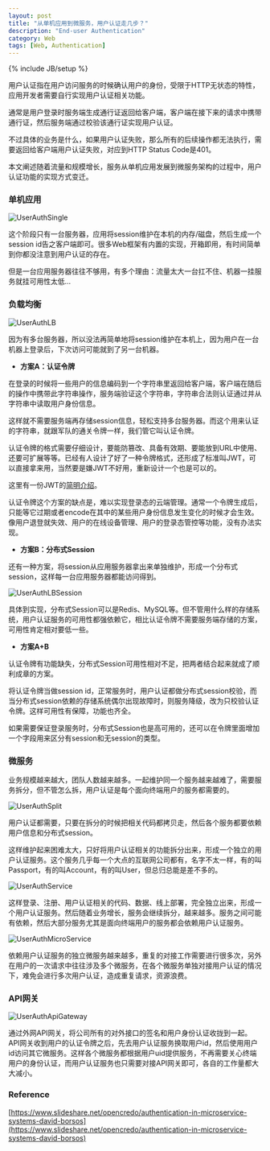 ```yaml
---
layout: post
title: "从单机应用到微服务，用户认证走几步？"
description: "End-user Authentication"
category: Web
tags: [Web, Authentication]
---
```

{% include JB/setup %}

用户认证指在用户访问服务的时候确认用户的身份，受限于HTTP无状态的特性，应用开发者需要自行实现用户认证相关功能。

通常是用户登录时服务端生成通行证返回给客户端，客户端在接下来的请求中携带通行证，然后服务端通过校验该通行证实现用户认证。

不过具体的业务是什么，如果用户认证失败，那么所有的后续操作都无法执行，需要返回给客户端用户认证失败，对应到HTTP Status Code是401。

本文阐述随着流量和规模增长，服务从单机应用发展到微服务架构的过程中，用户认证功能的实现方式变迁。

### 单机应用

![UserAuthSingle](http://zhaox.github.io/assets/images/UserAuthSingle.png)

这个阶段只有一台服务器，应用将session维护在本机的内存/磁盘，然后生成一个session id告之客户端即可。很多Web框架有内置的实现，开箱即用，有时间简单到你都没注意到用户认证的存在。

但是一台应用服务器往往不够用，有多个理由：流量太大一台扛不住、机器一挂服务就挂可用性太低...

### 负载均衡

![UserAuthLB](http://zhaox.github.io/assets/images/UserAuthLB.png)

因为有多台服务器，所以没法再简单地将session维护在本机上，因为用户在一台机器上登录后，下次访问可能就到了另一台机器。

- **方案A：认证令牌**

在登录的时候将一些用户的信息编码到一个字符串里返回给客户端，客户端在随后的操作中携带此字符串操作，服务端验证这个字符串，字符串合法则认证通过并从字符串中读取用户身份信息。

这样就不需要服务端再存储session信息，轻松支持多台服务器。而这个用来认证的字符串，就跟军队的通关令牌一样，我们管它叫认证令牌。

认证令牌的格式需要仔细设计，要能防篡改、具备有效期、要能放到URL中使用、还要可扩展等等。已经有人设计了好了一种令牌格式，还形成了标准叫JWT，可以直接拿来用，当然要是嫌JWT不好用，重新设计一个也是可以的。

这里有一份JWT的[简明介绍](http://zhaox.github.io/web/2019/09/20/jwt)。

认证令牌这个方案的缺点是，难以实现登录态的云端管理。通常一个令牌生成后，只能等它过期或者encode在其中的某些用户身份信息发生变化的时候才会生效。像用户退登就失效、用户的在线设备管理、用户的登录态管控等功能，没有办法实现。

- **方案B：分布式Session**

还有一种方案，将session从应用服务器拿出来单独维护，形成一个分布式session，这样每一台应用服务器都能访问得到。

![UserAuthLBSession](http://zhaox.github.io/assets/images/UserAuthLBSession.png)

具体到实现，分布式Session可以是Redis、MySQL等。但不管用什么样的存储系统，用户认证服务的可用性都强依赖它，相比认证令牌不需要服务端存储的方案，可用性肯定相对要低一些。

- **方案A+B**

认证令牌有功能缺失，分布式Session可用性相对不足，把两者结合起来就成了顺利成章的方案。

将认证令牌当做session id，正常服务时，用户认证都做分布式session校验，而当分布式session依赖的存储系统偶尔出现故障时，则服务降级，改为只校验认证令牌。这样可用性有保障，功能也齐全。

如果需要保证登录服务时，分布式Session也是高可用的，还可以在令牌里面增加一个字段用来区分有session和无session的类型。

### 微服务

业务规模越来越大，团队人数越来越多。一起维护同一个服务越来越难了，需要服务拆分，但不管怎么拆，用户认证是每个面向终端用户的服务都需要的。

![UserAuthSplit](http://zhaox.github.io/assets/images/UserAuthSplit.png)

用户认证都需要，只要在拆分的时候把相关代码都拷贝走，然后各个服务都要依赖用户信息和分布式session。

这样维护起来困难太大，只好将用户认证相关的功能拆分出来，形成一个独立的用户认证服务。这个服务几乎每一个大点的互联网公司都有，名字不太一样，有的叫Passport，有的叫Account，有的叫User，但总归总能是差不多的。

![UserAuthService](http://zhaox.github.io/assets/images/UserAuthService.png)

这样登录、注册、用户认证相关的代码、数据、线上部署，完全独立出来，形成一个用户认证服务。然后随着业务增长，服务会继续拆分，越来越多。服务之间可能有依赖，然后大部分服务尤其是面向终端用户的服务都会依赖用户认证服务。

![UserAuthMicroService](http://zhaox.github.io/assets/images/UserAuthMicroService.png)

依赖用户认证服务的独立微服务越来越多，重复的对接工作需要进行很多次，另外在用户的一次请求中往往涉及多个微服务，在各个微服务单独对接用户认证的情况下，难免会进行多次用户认证，造成重复请求，资源浪费。

### API网关

![UserAuthApiGateway](http://zhaox.github.io/assets/images/UserAuthApiGateway.png)

通过外网API网关，将公司所有的对外接口的签名和用户身份认证收拢到一起。API网关收到用户的认证令牌之后，先去用户认证服务换取用户id，然后使用用户id访问其它微服务。这样各个微服务都根据用户uid提供服务，不再需要关心终端用户的身份认证，而用户认证服务也只需要对接API网关即可，各自的工作量都大大减小。

### Reference

[https://www.slideshare.net/opencredo/authentication-in-microservice-systems-david-borsos](https://www.slideshare.net/opencredo/authentication-in-microservice-systems-david-borsos)